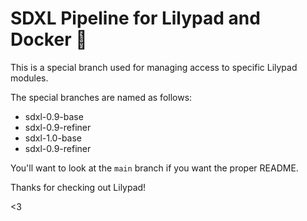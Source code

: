 # SDXL Pipeline for Lilypad and Docker 🐋
This is a special branch used for managing access to specific Lilypad modules.

The special branches are named as follows:

* sdxl-0.9-base
* sdxl-0.9-refiner
* sdxl-1.0-base
* sdxl-0.9-refiner

You'll want to look at the `main` branch if you want the proper README.

Thanks for checking out Lilypad!

<3

